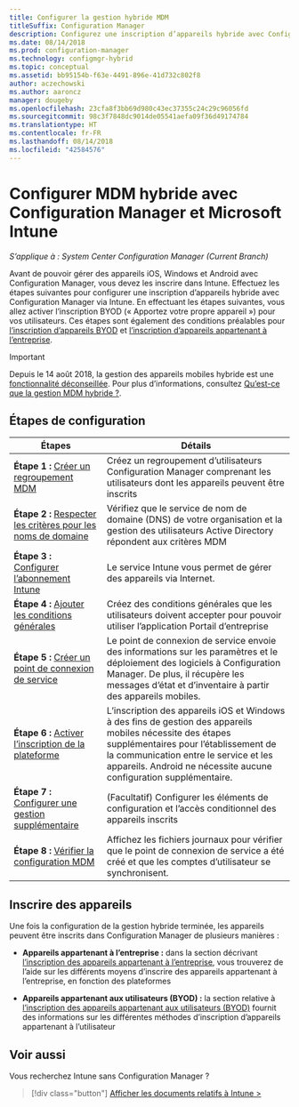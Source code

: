 ```yaml
---
title: Configurer la gestion hybride MDM
titleSuffix: Configuration Manager
description: Configurez une inscription d’appareils hybride avec Configuration Manager et Intune.
ms.date: 08/14/2018
ms.prod: configuration-manager
ms.technology: configmgr-hybrid
ms.topic: conceptual
ms.assetid: bb95154b-f63e-4491-896e-41d732c802f8
author: aczechowski
ms.author: aaroncz
manager: dougeby
ms.openlocfilehash: 23cfa8f3bb69d980c43ec37355c24c29c96056fd
ms.sourcegitcommit: 98c3f7848dc9014de05541aefa09f36d49174784
ms.translationtype: HT
ms.contentlocale: fr-FR
ms.lasthandoff: 08/14/2018
ms.locfileid: "42584576"
---
```

# <a name="set-up-hybrid-mdm-with-configuration-manager-and-microsoft-intune"></a>Configurer MDM hybride avec Configuration Manager et Microsoft Intune

*S’applique à : System Center Configuration Manager (Current Branch)*


Avant de pouvoir gérer des appareils iOS, Windows et Android avec Configuration Manager, vous devez les inscrire dans Intune. Effectuez les étapes suivantes pour configurer une inscription d’appareils hybride avec Configuration Manager via Intune. En effectuant les étapes suivantes, vous allez activer l’inscription BYOD (« Apportez votre propre appareil ») pour vos utilisateurs. Ces étapes sont également des conditions préalables pour [l’inscription d’appareils BYOD](enroll-hybrid-ios-mac.md) et [l’inscription d’appareils appartenant à l’entreprise](enroll-company-owned-devices.md).

> [!Important]  
> Depuis le 14 août 2018, la gestion des appareils mobiles hybride est une [fonctionnalité déconseillée](/sccm/core/plan-design/changes/deprecated/removed-and-deprecated-cmfeatures). Pour plus d’informations, consultez [Qu’est-ce que la gestion MDM hybride ?](/sccm/mdm/understand/hybrid-mobile-device-management).<!--Intune feature 2683117-->  



## <a name="set-up-steps"></a>Étapes de configuration

 |Étapes|Détails|  
 |-----------|-------------|  
 |**Étape 1 :** [Créer un regroupement MDM](create-mdm-collection.md)|Créez un regroupement d’utilisateurs Configuration Manager comprenant les utilisateurs dont les appareils peuvent être inscrits|  
 |**Étape 2 :** [Respecter les critères pour les noms de domaine](confirm-dns.md)|Vérifiez que le service de nom de domaine (DNS) de votre organisation et la gestion des utilisateurs Active Directory répondent aux critères MDM|
 |**Étape 3 :** [Configurer l’abonnement Intune](configure-intune-subscription.md)|Le service Intune vous permet de gérer des appareils via Internet.|  
 |**Étape 4 :** [Ajouter les conditions générales](terms-and-conditions.md)| Créez des conditions générales que les utilisateurs doivent accepter pour pouvoir utiliser l’application Portail d’entreprise|
 |**Étape 5 :** [Créer un point de connexion de service](create-service-connection-point.md)|Le point de connexion de service envoie des informations sur les paramètres et le déploiement des logiciels à Configuration Manager. De plus, il récupère les messages d’état et d’inventaire à partir des appareils mobiles. |  
 |**Étape 6 :** [Activer l’inscription de la plateforme](enable-platform-enrollment.md)|L’inscription des appareils iOS et Windows à des fins de gestion des appareils mobiles nécessite des étapes supplémentaires pour l’établissement de la communication entre le service et les appareils. Android ne nécessite aucune configuration supplémentaire.|  
 |**Étape 7 :** [Configurer une gestion supplémentaire](set-up-additional-management.md)|(Facultatif) Configurer les éléments de configuration et l’accès conditionnel des appareils inscrits|
 |**Étape 8 :** [Vérifier la configuration MDM](verify-mdm-configuration.md)|Affichez les fichiers journaux pour vérifier que le point de connexion de service a été créé et que les comptes d’utilisateur se synchronisent.|



## <a name="enroll-devices"></a>Inscrire des appareils

Une fois la configuration de la gestion hybride terminée, les appareils peuvent être inscrits dans Configuration Manager de plusieurs manières :

- **Appareils appartenant à l’entreprise :** dans la section décrivant [l’inscription des appareils appartenant à l’entreprise](enroll-company-owned-devices.md), vous trouverez de l’aide sur les différents moyens d’inscrire des appareils appartenant à l’entreprise, en fonction des plateformes  

- **Appareils appartenant aux utilisateurs (BYOD) :** la section relative à [l’inscription des appareils appartenant aux utilisateurs (BYOD)](enroll-hybrid-ios-mac.md) fournit des informations sur les différentes méthodes d’inscription d’appareils appartenant à l’utilisateur  



## <a name="see-also"></a>Voir aussi

Vous recherchez Intune sans Configuration Manager ?
> [!div class="button"]
[Afficher les documents relatifs à Intune >](https://docs.microsoft.com/intune/deploy-use/enroll-devices-in-microsoft-intune)


